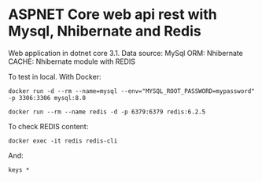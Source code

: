 # ASPNET Core web api rest with Mysql, Nhibernate and Redis

Web application in dotnet core 3.1.
Data source: MySql
ORM: Nhibernate
CACHE: Nhibernate module with REDIS

To test in local. With Docker:

`docker run -d --rm --name=mysql --env="MYSQL_ROOT_PASSWORD=mypassword" -p 3306:3306 mysql:8.0`

`docker run --rm --name redis -d -p 6379:6379 redis:6.2.5`

To check REDIS content:

`docker exec -it redis redis-cli`

And:

`keys * `
